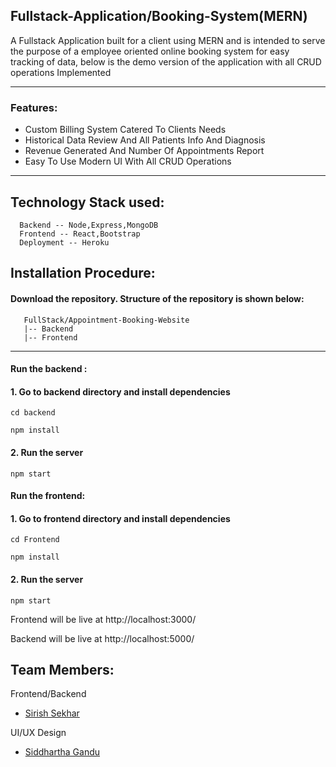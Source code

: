 ## **Fullstack-Application/Booking-System(MERN)**

A Fullstack Application built for a client using MERN and is intended to serve the purpose of a employee oriented online booking system for easy tracking of data,
below is the demo version of the application with all CRUD operations Implemented

---

### Features:

- Custom Billing System Catered To Clients Needs
- Historical Data Review And All Patients Info And Diagnosis
- Revenue Generated And Number Of Appointments Report
- Easy To Use Modern UI With All CRUD Operations
---
## Technology Stack used:
  
```
  Backend -- Node,Express,MongoDB
  Frontend -- React,Bootstrap
  Deployment -- Heroku
```
   
## Installation Procedure:

#### Download the repository. Structure of the repository is shown below:

```
   FullStack/Appointment-Booking-Website
   |-- Backend 
   |-- Frontend
```

---

#### **Run the backend :**

#### 1. Go to backend directory and install dependencies

```
cd backend

npm install
```

#### 2. Run the server

```
npm start
```

#### **Run the frontend:**

#### 1. Go to frontend directory and install dependencies

```
cd Frontend

npm install
```

#### 2. Run the server

```
npm start
```

Frontend will be live at http://localhost:3000/

Backend will be live at http://localhost:5000/


## Team Members:

Frontend/Backend
* <a href = "https://github.com/sirish123" >Sirish Sekhar </a>

UI/UX Design
* <a href = "https://github.com/S1ddh4rthaG" >Siddhartha Gandu</a>
